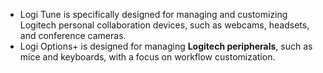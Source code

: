  - Logi Tune is specifically designed for managing and customizing Logitech personal collaboration devices, such as webcams, headsets, and conference cameras.
 - Logi Options+ is designed for managing **Logitech peripherals**, such as mice and keyboards, with a focus on workflow customization.